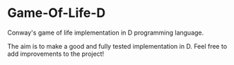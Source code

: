 # Game-Of-Life-D
Conway's game of life implementation in D programming language.

The aim is to make a good and fully tested implementation in D. 
Feel free to add improvements to the project!
